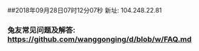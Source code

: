 ##2018年09月28日07时12分07秒 新址: 104.248.22.81
### 兔友常见问题及解答: https://github.com/wanggonging/d/blob/w/FAQ.md
